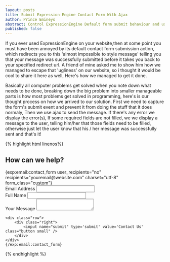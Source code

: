 ```yaml
---
layout: posts
title: Submit Expression Engine Contact Form With Ajax
author: Prince Emineys
abstract: Control ExpressionEngine Default form submit behaviour and use Ajax to provide a better user experience
published: false
---
```


If you ever used ExpressionEngine on your website,then at some point you must have been annoyed by its default contact form submission action, which redirects you to this 'almost impossible to style message' telling you that your message was successfully submitted before it takes you back to your specified redirect url. A friend of mine asked me to show him how we managed to escape that 'ugliness' on our website, so i thought it would be cool to share it here as well, Here's how we managed to get it done.

Basically all computer problems get solved when you note down what needs to be done, breaking down the big problem into smaller manageable parts is how most problems get solved in programming, here's is our thought process on how we arrived to our solution.
First we need to capture the form's submit event and prevent it from doing the stuff that it does normaly, Then we use ajax to send the message. If there's any error we display the error(s), If some required fields are not filled, we we display a message to the user, telling him/her that those fields need to be filled, otherwise just let the user know that his / her message was successfully sent and that's it!

<div class="code-block">
  {% highlight html  linenos%}
<div class="contact_form">
    <h2>How can we help?</h2>
    <div id="show-message"></div>
    {exp:email:contact_form user_recipients="no" recipients="youremail@website.com" charset="utf-8" form_class="custom"}
    <div class="row">
        <label for="email_address">Email Address</label>
        <input type="email" id="email_address" name="from" required="required" />
    </div>
    <div class="row">
        <label for="full_name">Full Name</label>
        <input type="text" id="full_name" name="name" required="required">
    </div>
    <div class="row">
        <label for="message">Your Message</label>
        <textarea class="message" id="message" name="message" required="required"></textarea>
    </div>

    <div class="row">
        <div class="right">
            <input name="submit" type='submit' value='Contact Us' class="button small" />
        </div>
    </div>
    {/exp:email:contact_form}
</div>
  {% endhighlight %}
</div>
